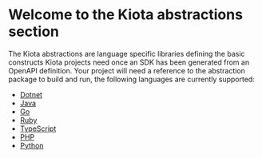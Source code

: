 # Welcome to the Kiota abstractions section

The Kiota abstractions are language specific libraries defining the basic constructs Kiota projects need once an SDK has been generated from an OpenAPI definition.
Your project will need a reference to the abstraction package to build and run, the following languages are currently supported:

- [Dotnet](https://github.com/microsoft/kiota-abstractions-dotnet)
- [Java](./java)
- [Go](https://github.com/microsoft/kiota-abstractions-go)
- [Ruby](./ruby/microsoft_kiota_abstractions)
- [TypeScript](https://github.com/microsoft/kiota-typescript/tree/main/packages/abstractions)
- [PHP](https://github.com/microsoft/kiota-abstractions-php)
- [Python](./python)
